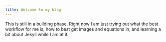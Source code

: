 ```yaml
---
title: Welcome to my blog
---
```


This is still in a building phase. Right now I am just trying out what the best
workflow for me is, how to best get images and equations in, and learning a bit
about Jekyll while I am at it.

